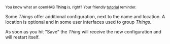 <small>You know what an openHAB **Thing** is, right?</small>
<small class="blockquote-footer">Your friendly [tutorial](tutorial.html) reminder.</small>

Some *Things* offer additional configuration, next to the name
and location. A location is optional and in some user interfaces
used to group *Things*.

As soon as you hit "Save" the *Thing* will receive the new configuration and will restart
itself.

